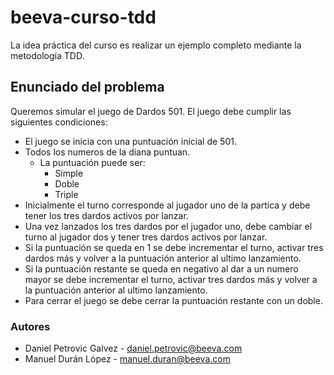 # beeva-curso-tdd

La idea práctica del curso es realizar un ejemplo completo mediante la metodología TDD.

## Enunciado del problema

Queremos simular el juego de Dardos 501. El juego debe cumplir las siguientes condiciones:

* El juego se inicia con una puntuación inicial de 501.
* Todos los numeros de la diana puntuan.
  * La puntuación puede ser:
    * Simple
    * Doble
    * Triple
* Inicialmente el turno corresponde al jugador uno de la partica y debe tener los tres dardos activos por lanzar.
* Una vez lanzados los tres dardos por el jugador uno, debe cambiar el turno al jugador dos y tener tres dardos activos por lanzar.
* Si la puntuación se queda en 1 se debe incrementar el turno, activar tres dardos más y volver a la puntuación anterior al ultimo lanzamiento.
* Si la puntuación restante se queda en negativo al dar a un numero mayor se debe incrementar el turno, activar tres dardos más y volver a la puntuación anterior al ultimo lanzamiento.
* Para cerrar el juego se debe cerrar la puntuación restante con un doble.

### Autores

* Daniel Petrovic Galvez - daniel.petrovic@beeva.com
* Manuel Durán López - manuel.duran@beeva.com
